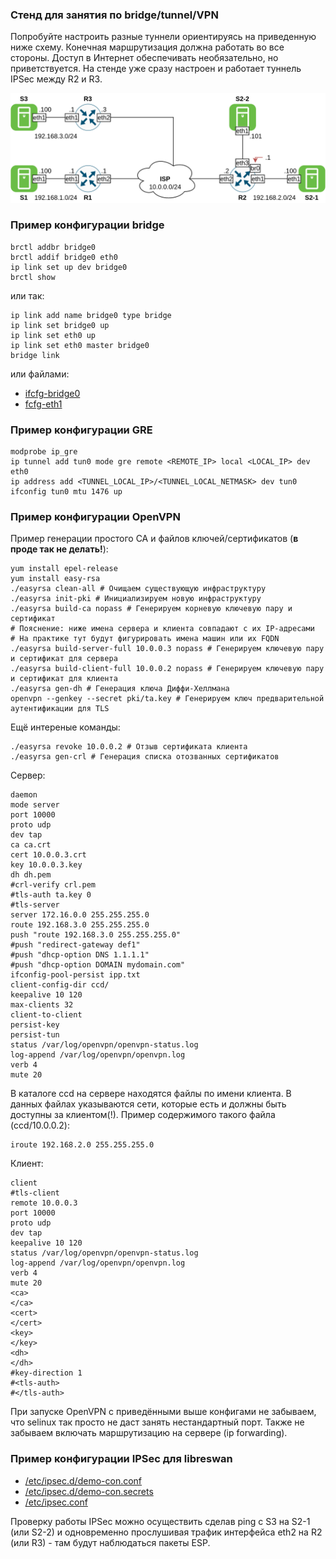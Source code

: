 ### Стенд для занятия по bridge/tunnel/VPN

Попробуйте настроить разные туннели ориентируясь на приведенную ниже схему.
Конечная маршрутизация должна работать во все стороны. Доступ в Интернет обеспечивать необязательно, но приветствуется.
На стенде уже сразу настроен и работает туннель IPSec между R2 и R3.

![](docs/vpn.png)

### Пример конфигурации bridge
```
brctl addbr bridge0
brctl addif bridge0 eth0
ip link set up dev bridge0
brctl show
```
или так:
```
ip link add name bridge0 type bridge
ip link set bridge0 up
ip link set eth0 up
ip link set eth0 master bridge0
bridge link
```
или файлами:
- [ifcfg-bridge0](provisioning/templates/ifcfg-bridge0.j2)
- [fcfg-eth1](provisioning/templates/ifcfg-eth1.j2)


### Пример конфигурации GRE

```
modprobe ip_gre
ip tunnel add tun0 mode gre remote <REMOTE_IP> local <LOCAL_IP> dev eth0
ip address add <TUNNEL_LOCAL_IP>/<TUNNEL_LOCAL_NETMASK> dev tun0
ifconfig tun0 mtu 1476 up
```

### Пример конфигурации OpenVPN

Пример генерации простого CA и файлов ключей/сертификатов (**в проде так не делать!**):
```
yum install epel-release
yum install easy-rsa
./easyrsa clean-all # Очищаем существующую инфраструктуру
./easyrsa init-pki # Инициализируем новую инфраструктуру
./easyrsa build-ca nopass # Генерируем корневую ключевую пару и сертификат
# Пояснение: ниже имена сервера и клиента совпадают с их IP-адресами
# На практике тут будут фигурировать имена машин или их FQDN
./easyrsa build-server-full 10.0.0.3 nopass # Генерируем ключевую пару и сертификат для сервера
./easyrsa build-client-full 10.0.0.2 nopass # Генерируем ключевую пару и сертификат для клиента
./easyrsa gen-dh # Генерация ключа Диффи-Хеллмана
openvpn --genkey --secret pki/ta.key # Генерируем ключ предварительной аутентификации для TLS
```
Ещё интереные команды:
```
./easyrsa revoke 10.0.0.2 # Отзыв сертификата клиента
./easyrsa gen-crl # Генерация списка отозванных сертификатов
```

Сервер:
```
daemon
mode server
port 10000
proto udp
dev tap
ca ca.crt
cert 10.0.0.3.crt 
key 10.0.0.3.key
dh dh.pem
#crl-verify crl.pem
#tls-auth ta.key 0
#tls-server
server 172.16.0.0 255.255.255.0
route 192.168.3.0 255.255.255.0
push "route 192.168.3.0 255.255.255.0"
#push "redirect-gateway def1"
#push "dhcp-option DNS 1.1.1.1"
#push "dhcp-option DOMAIN mydomain.com"
ifconfig-pool-persist ipp.txt
client-config-dir ccd/
keepalive 10 120
max-clients 32
client-to-client
persist-key
persist-tun
status /var/log/openvpn/openvpn-status.log
log-append /var/log/openvpn/openvpn.log
verb 4
mute 20
```
В каталоге ccd на сервере находятся файлы по имени клиента. В данных файлах указываются сети, которые есть и должны быть доступны за клиентом(!). Пример содержимого такого файла (ccd/10.0.0.2):
```
iroute 192.168.2.0 255.255.255.0
```

Клиент:
```
client
#tls-client
remote 10.0.0.3
port 10000
proto udp
dev tap
keepalive 10 120
status /var/log/openvpn/openvpn-status.log
log-append /var/log/openvpn/openvpn.log
verb 4
mute 20
<ca>
</ca>
<cert>
</cert>
<key>
</key>
<dh>
</dh>
#key-direction 1
#<tls-auth>
#</tls-auth>
```

При запуске OpenVPN с приведёнными выше конфигами не забываем, что selinux так просто не даст занять нестандартный порт. Также не забываем включать маршрутизацию на сервере (ip forwarding).

### Пример конфигурации IPSec для libreswan

- [/etc/ipsec.d/demo-con.conf](provisioning/templates/r2-ipsec.d.conf.j2)
- [/etc/ipsec.d/demo-con.secrets](provisioning/templates/r2-ipsec.d.secrets.j2)
- [/etc/ipsec.conf](provisioning/templates/ipsec.conf.j2)

Проверку работы IPSec можно осуществить сделав ping с S3 на S2-1 (или S2-2) и одновременно прослушивая трафик интерфейса eth2 на R2 (или R3) - там будут наблюдаться пакеты ESP.